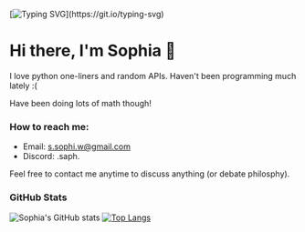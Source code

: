 [![Typing SVG](https://readme-typing-svg.herokuapp.com?font=Fira+Code&size=40&pause=1000&color=CE5C5F&vCenter=true&width=520&height=40&lines=Welcome+to+my+profile!)](https://git.io/typing-svg)
# Hi there, I'm Sophia 👋

I love python one-liners and random APIs. Haven't been programming much lately :(

Have been doing lots of math though!

### How to reach me:
- Email: s.sophi.w@gmail.com
- Discord: .saph.

Feel free to contact me anytime to discuss anything (or debate philosphy).

### GitHub Stats
![Sophia's GitHub stats](https://github-readme-stats-git-masterrstaa-rickstaa.vercel.app/api?username=sswangg&show_icons=true&include_all_commits=true&bg_color=30,e96443,904e95&title_color=fff&text_color=fff)
[![Top Langs](https://github-readme-stats-git-masterrstaa-rickstaa.vercel.app/api/top-langs/?username=sswangg&layout=compact&bg_color=30,e96443,904e95&title_color=fff&text_color=fff)](https://github.com/anuraghazra/github-readme-stats)
